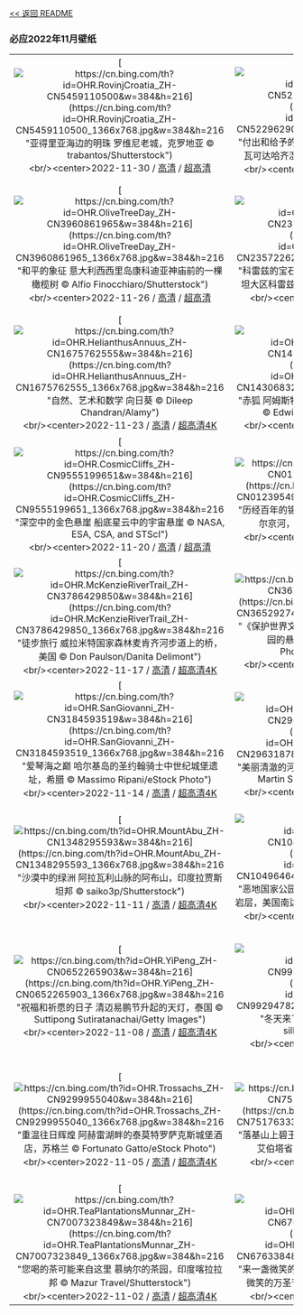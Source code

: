 [<< 返回 README](../../README.md)
### 必应2022年11月壁纸
||||
|:---:|:---:|:---:|
|[![https://cn.bing.com/th?id=OHR.RovinjCroatia_ZH-CN5459110500&w=384&h=216](https://cn.bing.com/th?id=OHR.RovinjCroatia_ZH-CN5459110500_1366x768.jpg&w=384&h=216 "亚得里亚海边的明珠&#10;罗维尼老城，克罗地亚&#10;© trabantos/Shutterstock")](https://cn.bing.com/search?q=%e5%85%8b%e7%bd%97%e5%9c%b0%e4%ba%9a%e7%bd%97%e7%bb%b4%e5%b0%bc&form=hpcapt&mkt=zh-cn&filters=HpDate:"20221129_1600")<br/><center>2022-11-30 / [高清](https://cn.bing.com/th?id=OHR.RovinjCroatia_ZH-CN5459110500_1920x1200.jpg&w=1920&h=1200) / [超高清](https://cn.bing.com/th?id=OHR.RovinjCroatia_ZH-CN5459110500_UHD.jpg)<center/>|[![https://cn.bing.com/th?id=OHR.HeronGiving_ZH-CN5229629007&w=384&h=216](https://cn.bing.com/th?id=OHR.HeronGiving_ZH-CN5229629007_1366x768.jpg&w=384&h=216 "付出和给予的一天&#10;正在筑巢的大蓝鹭，佛罗里达州瓦可达哈齐湿地，美国&#10;© Imagebroker/Alamy")](https://cn.bing.com/search?q=%e7%bb%99%e4%ba%88%e6%98%9f%e6%9c%9f%e4%ba%8c&form=hpcapt&mkt=zh-cn&filters=HpDate:"20221128_1600")<br/><center>2022-11-29 / [高清](https://cn.bing.com/th?id=OHR.HeronGiving_ZH-CN5229629007_1920x1200.jpg&w=1920&h=1200) / [超高清4K](https://cn.bing.com/th?id=OHR.HeronGiving_ZH-CN5229629007_UHD.jpg&w=3840&h=2160)<center/>|[![https://cn.bing.com/th?id=OHR.Cecropia_ZH-CN4236630074&w=384&h=216](https://cn.bing.com/th?id=OHR.Cecropia_ZH-CN4236630074_1366x768.jpg&w=384&h=216 "不可思议的树叶&#10;一片飘落在龙虾爪瓣上的号角树树叶，墨西哥&#10;© Gerry Ellis/Minden Pictures")](https://cn.bing.com/search?q=%e5%8f%b7%e8%a7%92%e6%a0%91&form=hpcapt&mkt=zh-cn&filters=HpDate:"20221126_1600")<br/><center>2022-11-27 / [高清](https://cn.bing.com/th?id=OHR.Cecropia_ZH-CN4236630074_1920x1200.jpg&w=1920&h=1200) / [超高清4K](https://cn.bing.com/th?id=OHR.Cecropia_ZH-CN4236630074_UHD.jpg&w=3840&h=2160)<center/>|
|[![https://cn.bing.com/th?id=OHR.OliveTreeDay_ZH-CN3960861965&w=384&h=216](https://cn.bing.com/th?id=OHR.OliveTreeDay_ZH-CN3960861965_1366x768.jpg&w=384&h=216 "和平的象征&#10;意大利西西里岛康科迪亚神庙前的一棵橄榄树&#10;© Alfio Finocchiaro/Shutterstock")](https://cn.bing.com/search?q=%e4%b8%96%e7%95%8c%e6%a9%84%e6%a6%84%e6%a0%91%e6%97%a5&form=hpcapt&mkt=zh-cn&filters=HpDate:"20221125_1600")<br/><center>2022-11-26 / [高清](https://cn.bing.com/th?id=OHR.OliveTreeDay_ZH-CN3960861965_1920x1200.jpg&w=1920&h=1200) / [超高清](https://cn.bing.com/th?id=OHR.OliveTreeDay_ZH-CN3960861965_UHD.jpg)<center/>|[![https://cn.bing.com/th?id=OHR.TurenneSunrise_ZH-CN2357226217&w=384&h=216](https://cn.bing.com/th?id=OHR.TurenneSunrise_ZH-CN2357226217_1366x768.jpg&w=384&h=216 "科雷兹的宝石&#10;日出时分的蒂雷纳村庄，法国新阿基坦大区科雷兹省&#10;© Tim Mannakee/plainpicture")](https://cn.bing.com/search?q=%e6%b3%95%e5%9b%bd%e7%a7%91%e9%9b%b7%e5%85%b9%e7%9c%81&form=hpcapt&mkt=zh-cn&filters=HpDate:"20221124_1600")<br/><center>2022-11-25 / [高清](https://cn.bing.com/th?id=OHR.TurenneSunrise_ZH-CN2357226217_1920x1200.jpg&w=1920&h=1200) / [超高清](https://cn.bing.com/th?id=OHR.TurenneSunrise_ZH-CN2357226217_UHD.jpg)<center/>|[![https://cn.bing.com/th?id=OHR.AschauChiemgau_ZH-CN1929016406&w=384&h=216](https://cn.bing.com/th?id=OHR.AschauChiemgau_ZH-CN1929016406_1366x768.jpg&w=384&h=216 "令人惊叹的山顶美景&#10;坎彭万德山，基姆高地区阿绍，德国巴伐利亚州&#10;© Toni Anzenberger/plainpicture")](https://cn.bing.com/search?q=%e5%9d%8e%e5%bd%ad%e4%b8%87%e5%be%b7%e5%b1%b1&form=hpcapt&mkt=zh-cn&filters=HpDate:"20221123_1600")<br/><center>2022-11-24 / [高清](https://cn.bing.com/th?id=OHR.AschauChiemgau_ZH-CN1929016406_1920x1200.jpg&w=1920&h=1200) / [超高清4K](https://cn.bing.com/th?id=OHR.AschauChiemgau_ZH-CN1929016406_UHD.jpg&w=3840&h=2160)<center/>|
|[![https://cn.bing.com/th?id=OHR.HelianthusAnnuus_ZH-CN1675762555&w=384&h=216](https://cn.bing.com/th?id=OHR.HelianthusAnnuus_ZH-CN1675762555_1366x768.jpg&w=384&h=216 "自然、艺术和数学&#10;向日葵&#10;© Dileep Chandran/Alamy")](https://cn.bing.com/search?q=%e6%96%90%e6%b3%a2%e9%82%a3%e5%a5%91%e6%97%a5&form=hpcapt&mkt=zh-cn&filters=HpDate:"20221122_1600")<br/><center>2022-11-23 / [高清](https://cn.bing.com/th?id=OHR.HelianthusAnnuus_ZH-CN1675762555_1920x1200.jpg&w=1920&h=1200) / [超高清4K](https://cn.bing.com/th?id=OHR.HelianthusAnnuus_ZH-CN1675762555_UHD.jpg&w=3840&h=2160)<center/>|[![https://cn.bing.com/th?id=OHR.Waterleidingduinen_ZH-CN1430683267&w=384&h=216](https://cn.bing.com/th?id=OHR.Waterleidingduinen_ZH-CN1430683267_1366x768.jpg&w=384&h=216 "赤狐&#10;阿姆斯特丹供水沙丘自然保护区的赤狐，荷兰&#10;© Edwin Giesbers/Minden Pictures")](https://cn.bing.com/search?q=%e8%b5%a4%e7%8b%90&form=hpcapt&mkt=zh-cn&filters=HpDate:"20221121_1600")<br/><center>2022-11-22 / [高清](https://cn.bing.com/th?id=OHR.Waterleidingduinen_ZH-CN1430683267_1920x1200.jpg&w=1920&h=1200) / [超高清4K](https://cn.bing.com/th?id=OHR.Waterleidingduinen_ZH-CN1430683267_UHD.jpg&w=3840&h=2160)<center/>|[![https://cn.bing.com/th?id=OHR.BorromeanIslands_ZH-CN0480730115&w=384&h=216](https://cn.bing.com/th?id=OHR.BorromeanIslands_ZH-CN0480730115_1366x768.jpg&w=384&h=216 "令人陶醉的海岛花园&#10;伊索拉贝拉岛，意大利马焦雷湖&#10;© Massimo Ripani/eStock")](https://cn.bing.com/search?q=%e9%a9%ac%e7%84%a6%e9%9b%b7%e6%b9%96&form=hpcapt&mkt=zh-cn&filters=HpDate:"20221120_1600")<br/><center>2022-11-21 / [高清](https://cn.bing.com/th?id=OHR.BorromeanIslands_ZH-CN0480730115_1920x1200.jpg&w=1920&h=1200) / [超高清4K](https://cn.bing.com/th?id=OHR.BorromeanIslands_ZH-CN0480730115_UHD.jpg&w=3840&h=2160)<center/>|
|[![https://cn.bing.com/th?id=OHR.CosmicCliffs_ZH-CN9555199651&w=384&h=216](https://cn.bing.com/th?id=OHR.CosmicCliffs_ZH-CN9555199651_1366x768.jpg&w=384&h=216 "深空中的金色悬崖&#10;船底星云中的宇宙悬崖&#10;© NASA, ESA, CSA, and STScI")](https://cn.bing.com/search?q=%e8%88%b9%e5%ba%95%e6%98%9f%e4%ba%91&form=hpcapt&mkt=zh-cn&filters=HpDate:"20221119_1600")<br/><center>2022-11-20 / [高清](https://cn.bing.com/th?id=OHR.CosmicCliffs_ZH-CN9555199651_1920x1200.jpg&w=1920&h=1200) / [超高清](https://cn.bing.com/th?id=OHR.CosmicCliffs_ZH-CN9555199651_UHD.jpg)<center/>|[![https://cn.bing.com/th?id=OHR.ZNPVR_ZH-CN0123954914&w=384&h=216](https://cn.bing.com/th?id=OHR.ZNPVR_ZH-CN0123954914_1366x768.jpg&w=384&h=216 "历经百年的锡安国家公园&#10;犹他州锡安国家公园的维尔京河，美国&#10;© Jonathan Ross/Getty")](https://cn.bing.com/search?q=%e9%94%a1%e5%ae%89%e5%9b%bd%e5%ae%b6%e5%85%ac%e5%9b%ad&FORM=hpcapt&mkt=zh-cn&filters=HpDate:"20221118_1600")<br/><center>2022-11-19 / [高清](https://cn.bing.com/th?id=OHR.ZNPVR_ZH-CN0123954914_1920x1200.jpg&w=1920&h=1200) / [超高清8K](https://cn.bing.com/th?id=OHR.ZNPVR_ZH-CN0123954914_UHD.jpg)<center/>|[![https://cn.bing.com/th?id=OHR.IslamicArt_ZH-CN9972614185&w=384&h=216](https://cn.bing.com/th?id=OHR.IslamicArt_ZH-CN9972614185_1366x768.jpg&w=384&h=216 "通往皇宫的大门&#10;菲斯皇宫的大门，摩洛哥&#10;© Adam Smigielski/Getty Images")](https://cn.bing.com/search?q=%e4%bc%8a%e6%96%af%e5%85%b0%e5%bb%ba%e7%ad%91&form=hpcapt&mkt=zh-cn&filters=HpDate:"20221117_1600")<br/><center>2022-11-18 / [高清](https://cn.bing.com/th?id=OHR.IslamicArt_ZH-CN9972614185_1920x1200.jpg&w=1920&h=1200) / [超高清4K](https://cn.bing.com/th?id=OHR.IslamicArt_ZH-CN9972614185_UHD.jpg&w=3840&h=2160)<center/>|
|[![https://cn.bing.com/th?id=OHR.McKenzieRiverTrail_ZH-CN3786429850&w=384&h=216](https://cn.bing.com/th?id=OHR.McKenzieRiverTrail_ZH-CN3786429850_1366x768.jpg&w=384&h=216 "徒步旅行&#10;威拉米特国家森林麦肯齐河步道上的桥，美国&#10;© Don Paulson/Danita Delimont")](https://cn.bing.com/search?q=%e4%bf%84%e5%8b%92%e5%86%88%e5%b7%9e&form=hpcapt&mkt=zh-cn&filters=HpDate:"20221116_1600")<br/><center>2022-11-17 / [高清](https://cn.bing.com/th?id=OHR.McKenzieRiverTrail_ZH-CN3786429850_1920x1200.jpg&w=1920&h=1200) / [超高清4K](https://cn.bing.com/th?id=OHR.McKenzieRiverTrail_ZH-CN3786429850_UHD.jpg&w=3840&h=2160)<center/>|[![https://cn.bing.com/th?id=OHR.Unesco50_ZH-CN3652927413&w=384&h=216](https://cn.bing.com/th?id=OHR.Unesco50_ZH-CN3652927413_1366x768.jpg&w=384&h=216 "《保护世界文化和自然遗产公约》&#10;梅萨维德国家公园的悬崖宫，美国&#10;© Brad McGinley Photography/Getty Images")](https://cn.bing.com/search?q=%e4%b8%96%e7%95%8c%e9%81%97%e4%ba%a7&form=hpcapt&mkt=zh-cn&filters=HpDate:"20221115_1600")<br/><center>2022-11-16 / [高清](https://cn.bing.com/th?id=OHR.Unesco50_ZH-CN3652927413_1920x1200.jpg&w=1920&h=1200) / [超高清4K](https://cn.bing.com/th?id=OHR.Unesco50_ZH-CN3652927413_UHD.jpg&w=3840&h=2160)<center/>|[![https://cn.bing.com/th?id=OHR.LontraCanadensis_ZH-CN3359002168&w=384&h=216](https://cn.bing.com/th?id=OHR.LontraCanadensis_ZH-CN3359002168_1366x768.jpg&w=384&h=216 "北美水獭&#10;北美水獭在阿卡迪亚国家公园游泳，美国&#10;© George Sanker/Minden Pictures")](https://cn.bing.com/search?q=%e5%8c%97%e7%be%8e%e6%b0%b4%e7%8d%ad&form=hpcapt&mkt=zh-cn&filters=HpDate:"20221114_1600")<br/><center>2022-11-15 / [高清](https://cn.bing.com/th?id=OHR.LontraCanadensis_ZH-CN3359002168_1920x1200.jpg&w=1920&h=1200) / [超高清4K](https://cn.bing.com/th?id=OHR.LontraCanadensis_ZH-CN3359002168_UHD.jpg&w=3840&h=2160)<center/>|
|[![https://cn.bing.com/th?id=OHR.SanGiovanni_ZH-CN3184593519&w=384&h=216](https://cn.bing.com/th?id=OHR.SanGiovanni_ZH-CN3184593519_1366x768.jpg&w=384&h=216 "爱琴海之巅&#10;哈尔基岛的圣约翰骑士中世纪城堡遗址，希腊&#10;© Massimo Ripani/eStock Photo")](https://cn.bing.com/search?q=%e5%b8%8c%e8%85%8a%e5%93%88%e5%b0%94%e5%9f%ba%e5%b2%9b&form=hpcapt&mkt=zh-cn&filters=HpDate:"20221113_1600")<br/><center>2022-11-14 / [高清](https://cn.bing.com/th?id=OHR.SanGiovanni_ZH-CN3184593519_1920x1200.jpg&w=1920&h=1200) / [超高清4K](https://cn.bing.com/th?id=OHR.SanGiovanni_ZH-CN3184593519_UHD.jpg&w=3840&h=2160)<center/>|[![https://cn.bing.com/th?id=OHR.IsarwinkelSylvenstein_ZH-CN2963187862&w=384&h=216](https://cn.bing.com/th?id=OHR.IsarwinkelSylvenstein_ZH-CN2963187862_1366x768.jpg&w=384&h=216 "美丽清澈的河流&#10;伊萨尔河鸟瞰图，德国伦格里斯&#10;© Martin Siepmann/Offset/Shutterstock")](https://cn.bing.com/search?q=%e5%be%b7%e5%9b%bd%e4%bc%8a%e8%90%a8%e5%b0%94%e6%b2%b3&form=hpcapt&mkt=zh-cn&filters=HpDate:"20221112_1600")<br/><center>2022-11-13 / [高清](https://cn.bing.com/th?id=OHR.IsarwinkelSylvenstein_ZH-CN2963187862_1920x1200.jpg&w=1920&h=1200) / [超高清4K](https://cn.bing.com/th?id=OHR.IsarwinkelSylvenstein_ZH-CN2963187862_UHD.jpg&w=3840&h=2160)<center/>|[![https://cn.bing.com/th?id=OHR.HainesEagle_ZH-CN1542376030&w=384&h=216](https://cn.bing.com/th?id=OHR.HainesEagle_ZH-CN1542376030_1366x768.jpg&w=384&h=216 "秃鹰的集会&#10;阿拉斯加州海恩斯附近的秃鹰群，美国&#10;© Marion Vollborn/Minden Pictures")](https://cn.bing.com/search?q=%e5%a5%87%e5%b0%94%e5%8d%a1%e7%89%b9%e7%a7%83%e9%b9%b0%e4%bf%9d%e6%8a%a4%e5%8c%ba&form=hpcapt&mkt=zh-cn&filters=HpDate:"20221111_1600")<br/><center>2022-11-12 / [高清](https://cn.bing.com/th?id=OHR.HainesEagle_ZH-CN1542376030_1920x1200.jpg&w=1920&h=1200) / [超高清4K](https://cn.bing.com/th?id=OHR.HainesEagle_ZH-CN1542376030_UHD.jpg&w=3840&h=2160)<center/>|
|[![https://cn.bing.com/th?id=OHR.MountAbu_ZH-CN1348295593&w=384&h=216](https://cn.bing.com/th?id=OHR.MountAbu_ZH-CN1348295593_1366x768.jpg&w=384&h=216 "沙漠中的绿洲&#10;阿拉瓦利山脉的阿布山，印度拉贾斯坦邦&#10;© saiko3p/Shutterstock")](https://cn.bing.com/search?q=%e6%8b%89%e8%b4%be%e6%96%af%e5%9d%a6%e9%82%a6+%e9%98%bf%e5%b8%83%e5%b1%b1&form=hpcapt&mkt=zh-cn&filters=HpDate:"20221110_1600")<br/><center>2022-11-11 / [高清](https://cn.bing.com/th?id=OHR.MountAbu_ZH-CN1348295593_1920x1200.jpg&w=1920&h=1200) / [超高清4K](https://cn.bing.com/th?id=OHR.MountAbu_ZH-CN1348295593_UHD.jpg&w=3840&h=2160)<center/>|[![https://cn.bing.com/th?id=OHR.BadLightning_ZH-CN1049646409&w=384&h=216](https://cn.bing.com/th?id=OHR.BadLightning_ZH-CN1049646409_1366x768.jpg&w=384&h=216 "恶地国家公园的一场闪电？&#10;雷暴中恶地国家公园的岩层，美国南达科他州&#10;© DEEPOL by plainpicture")](https://cn.bing.com/search?q=%e6%81%b6%e5%9c%b0%e5%9b%bd%e5%ae%b6%e5%85%ac%e5%9b%ad&form=hpcapt&mkt=zh-cn&filters=HpDate:"20221109_1600")<br/><center>2022-11-10 / [高清](https://cn.bing.com/th?id=OHR.BadLightning_ZH-CN1049646409_1920x1200.jpg&w=1920&h=1200) / [超高清4K](https://cn.bing.com/th?id=OHR.BadLightning_ZH-CN1049646409_UHD.jpg&w=3840&h=2160)<center/>|[![https://cn.bing.com/th?id=OHR.HedgehogNest_ZH-CN0781850458&w=384&h=216](https://cn.bing.com/th?id=OHR.HedgehogNest_ZH-CN0781850458_1366x768.jpg&w=384&h=216 "可以观赏，请勿触碰&#10;萨塞克斯郡的西欧刺猬，英国&#10;© Jules Cox/Minden Pictures")](https://cn.bing.com/search?q=%e8%a5%bf%e6%ac%a7%e5%88%ba%e7%8c%ac&form=hpcapt&mkt=zh-cn&filters=HpDate:"20221108_1600")<br/><center>2022-11-09 / [高清](https://cn.bing.com/th?id=OHR.HedgehogNest_ZH-CN0781850458_1920x1200.jpg&w=1920&h=1200) / [超高清4K](https://cn.bing.com/th?id=OHR.HedgehogNest_ZH-CN0781850458_UHD.jpg&w=3840&h=2160)<center/>|
|[![https://cn.bing.com/th?id=OHR.YiPeng_ZH-CN0652265903&w=384&h=216](https://cn.bing.com/th?id=OHR.YiPeng_ZH-CN0652265903_1366x768.jpg&w=384&h=216 "祝福和祈愿的日子&#10;清迈易鹏节升起的天灯，泰国&#10;© Suttipong Sutiratanachai/Getty Images")](https://cn.bing.com/search?q=%e6%b8%85%e8%bf%88%e6%98%93%e9%b9%8f%e8%8a%82&form=hpcapt&mkt=zh-cn&filters=HpDate:"20221107_1600")<br/><center>2022-11-08 / [高清](https://cn.bing.com/th?id=OHR.YiPeng_ZH-CN0652265903_1920x1200.jpg&w=1920&h=1200) / [超高清4K](https://cn.bing.com/th?id=OHR.YiPeng_ZH-CN0652265903_UHD.jpg&w=3840&h=2160)<center/>|[![https://cn.bing.com/th?id=OHR.LiDong2022_ZH-CN9929478283&w=384&h=216](https://cn.bing.com/th?id=OHR.LiDong2022_ZH-CN9929478283_1366x768.jpg&w=384&h=216 "冬天来了&#10;庐山冬季美景，中国江西省&#10;© silkwayrain/Getty Images")](https://cn.bing.com/search?q=%e7%ab%8b%e5%86%ac&form=hpcapt&mkt=zh-cn&filters=HpDate:"20221106_1600")<br/><center>2022-11-07 / [高清](https://cn.bing.com/th?id=OHR.LiDong2022_ZH-CN9929478283_1920x1200.jpg&w=1920&h=1200) / [超高清](https://cn.bing.com/th?id=OHR.LiDong2022_ZH-CN9929478283_UHD.jpg)<center/>|[![https://cn.bing.com/th?id=OHR.MarathonSunday_ZH-CN9833453732&w=384&h=216](https://cn.bing.com/th?id=OHR.MarathonSunday_ZH-CN9833453732_1366x768.jpg&w=384&h=216 "跑过纽约五个行政区&#10;1990年纽约市马拉松比赛，参赛者穿过韦拉扎诺海峡大桥&#10;© David Madison/Getty Images")](https://cn.bing.com/search?q=%e9%a9%ac%e6%8b%89%e6%9d%be&form=hpcapt&mkt=zh-cn&filters=HpDate:"20221105_1600")<br/><center>2022-11-06 / [高清](https://cn.bing.com/th?id=OHR.MarathonSunday_ZH-CN9833453732_1920x1200.jpg&w=1920&h=1200) / [超高清4K](https://cn.bing.com/th?id=OHR.MarathonSunday_ZH-CN9833453732_UHD.jpg&w=3840&h=2160)<center/>|
|[![https://cn.bing.com/th?id=OHR.Trossachs_ZH-CN9299955040&w=384&h=216](https://cn.bing.com/th?id=OHR.Trossachs_ZH-CN9299955040_1366x768.jpg&w=384&h=216 "重温往日辉煌&#10;阿赫雷湖畔的泰莫特罗萨克斯城堡酒店，苏格兰&#10;© Fortunato Gatto/eStock Photo")](https://cn.bing.com/search?q=%e8%8b%8f%e6%a0%bc%e5%85%b0%e6%96%af%e7%89%b9%e7%81%b5%e5%8c%ba&form=hpcapt&mkt=zh-cn&filters=HpDate:"20221104_1600")<br/><center>2022-11-05 / [高清](https://cn.bing.com/th?id=OHR.Trossachs_ZH-CN9299955040_1920x1200.jpg&w=1920&h=1200) / [超高清4K](https://cn.bing.com/th?id=OHR.Trossachs_ZH-CN9299955040_UHD.jpg&w=3840&h=2160)<center/>|[![https://cn.bing.com/th?id=OHR.PeytoIce_ZH-CN7517633327&w=384&h=216](https://cn.bing.com/th?id=OHR.PeytoIce_ZH-CN7517633327_1366x768.jpg&w=384&h=216 "落基山上碧玉腰带&#10;班夫国家公园的沛托湖，加拿大艾伯塔省&#10;© Ben Girardi/Cavan Images")](https://cn.bing.com/search?q=%e6%b2%9b%e6%89%98%e6%b9%96&form=hpcapt&mkt=zh-cn&filters=HpDate:"20221103_1600")<br/><center>2022-11-04 / [高清](https://cn.bing.com/th?id=OHR.PeytoIce_ZH-CN7517633327_1920x1200.jpg&w=1920&h=1200) / [超高清](https://cn.bing.com/th?id=OHR.PeytoIce_ZH-CN7517633327_UHD.jpg)<center/>|[![https://cn.bing.com/th?id=OHR.AmboseliBioshere_ZH-CN7220940943&w=384&h=216](https://cn.bing.com/th?id=OHR.AmboseliBioshere_ZH-CN7220940943_1366x768.jpg&w=384&h=216 "一个关于可持续发展的实验&#10;乞力马扎罗山和非洲水牛，肯尼亚&#10;© RealityImages/Shutterstock")](https://cn.bing.com/search?q=+%e5%ae%89%e6%b3%a2%e5%a1%9e%e5%88%a9%e5%9b%bd%e5%ae%b6%e5%85%ac%e5%9b%ad&form=hpcapt&mkt=zh-cn&filters=HpDate:"20221102_1600")<br/><center>2022-11-03 / [高清](https://cn.bing.com/th?id=OHR.AmboseliBioshere_ZH-CN7220940943_1920x1200.jpg&w=1920&h=1200) / [超高清4K](https://cn.bing.com/th?id=OHR.AmboseliBioshere_ZH-CN7220940943_UHD.jpg&w=3840&h=2160)<center/>|
|[![https://cn.bing.com/th?id=OHR.TeaPlantationsMunnar_ZH-CN7007323849&w=384&h=216](https://cn.bing.com/th?id=OHR.TeaPlantationsMunnar_ZH-CN7007323849_1366x768.jpg&w=384&h=216 "您喝的茶可能来自这里&#10;慕纳尔的茶园，印度喀拉拉邦&#10;© Mazur Travel/Shutterstock")](https://cn.bing.com/search?q=%e5%8d%b0%e5%ba%a6%e6%85%95%e7%ba%b3%e5%b0%94&form=hpcapt&mkt=zh-cn&filters=HpDate:"20221101_1600")<br/><center>2022-11-02 / [高清](https://cn.bing.com/th?id=OHR.TeaPlantationsMunnar_ZH-CN7007323849_1920x1200.jpg&w=1920&h=1200) / [超高清4K](https://cn.bing.com/th?id=OHR.TeaPlantationsMunnar_ZH-CN7007323849_UHD.jpg&w=3840&h=2160)<center/>|[![https://cn.bing.com/th?id=OHR.SmilingPunpkins2022_ZH-CN6763384812&w=384&h=216](https://cn.bing.com/th?id=OHR.SmilingPunpkins2022_ZH-CN6763384812_1366x768.jpg&w=384&h=216 "来一盏微笑的南瓜灯吗？&#10;神秘森林里木桌上的两个微笑的万圣节南瓜&#10;© sandsun/Getty Images")](https://cn.bing.com/search?q=%e4%b8%87%e5%9c%a3%e8%8a%82%e5%8d%97%e7%93%9c%e7%81%af&form=hpcapt&mkt=zh-cn&filters=HpDate:"20221031_1600")<br/><center>2022-11-01 / [高清](https://cn.bing.com/th?id=OHR.SmilingPunpkins2022_ZH-CN6763384812_1920x1200.jpg&w=1920&h=1200) / [超高清](https://cn.bing.com/th?id=OHR.SmilingPunpkins2022_ZH-CN6763384812_UHD.jpg)<center/>